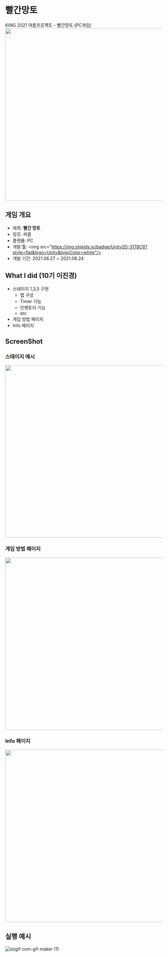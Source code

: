 # 빨간망토

KING 2021 여름프로젝트 - 빨간망토 (PC게임)  
<img src="https://user-images.githubusercontent.com/70802352/186186395-fb456017-fba0-4655-9e90-9401f343b29f.jpg" width="550px">

## 게임 개요
- 제목: **빨간 망토**
- 장르: 퍼즐
- 플랫폼: PC
- 개발 툴: <img src="https://img.shields.io/badge/Unity2D-3178C6?style=flat&logo=Unity&logoColor=white"/>
- 개발 기간: 2021.06.27 ~ 2021.08.24

## What I did (10기 이진경)
- 스테이지 1,3,5 구현
  - 맵 구성
  - Timer 기능
  - 인벤토리 기능
  - etc
- 게임 방법 페이지
- Info 페이지

## ScreenShot
### 스테이지 예시
<img src="https://user-images.githubusercontent.com/70802352/186186639-c89a5de6-0a27-4903-b55a-66357ae8adfb.jpg" width="550px">

### 게임 방법 페이지
<img src="https://user-images.githubusercontent.com/70802352/186186647-6961ccd8-5dee-4cbf-a7f7-51cefcdbc4fe.jpg" width="550px">

### Info 페이지
<img src="https://user-images.githubusercontent.com/70802352/186186667-6c8fbc71-e2e9-4d01-be75-9ddaca7d4233.jpg" width="550px">


## 실행 예시
![ezgif com-gif-maker (1)](https://user-images.githubusercontent.com/70802352/186186681-c5a05cfd-735c-4478-b041-e6ccc8472aff.gif)
